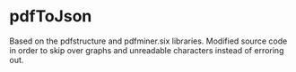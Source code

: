 # pdfToJson
Based on the pdfstructure and pdfminer.six libraries. Modified source code in order to skip over graphs and unreadable characters instead of erroring out.

